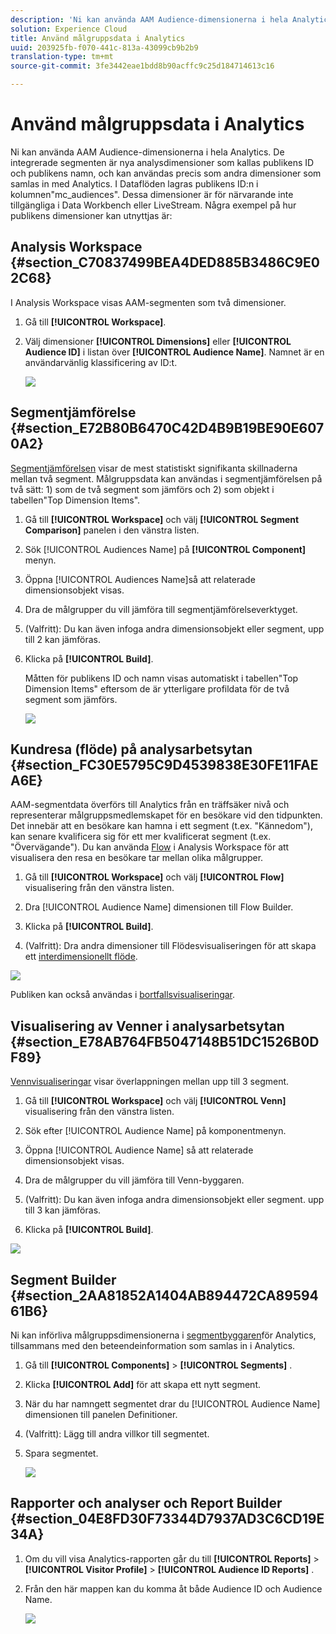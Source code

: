 ```yaml
---
description: 'Ni kan använda AAM Audience-dimensionerna i hela Analytics. De integrerade segmenten är nya analysdimensioner som kallas publikens ID och publikens namn, och kan användas precis som andra dimensioner som samlas in med Analytics. I Dataflöden lagras publikens ID:n i kolumnen"mc_audiences". Dessa dimensioner är för närvarande inte tillgängliga i Data Workbench eller LiveStream. Några exempel på hur publikens dimensioner kan utnyttjas är '
solution: Experience Cloud
title: Använd målgruppsdata i Analytics
uuid: 203925fb-f070-441c-813a-43099cb9b2b9
translation-type: tm+mt
source-git-commit: 3fe3442eae1bdd8b90acffc9c25d184714613c16

---
```



# Använd målgruppsdata i Analytics

Ni kan använda AAM Audience-dimensionerna i hela Analytics. De integrerade segmenten är nya analysdimensioner som kallas publikens ID och publikens namn, och kan användas precis som andra dimensioner som samlas in med Analytics. I Dataflöden lagras publikens ID:n i kolumnen&quot;mc_audiences&quot;. Dessa dimensioner är för närvarande inte tillgängliga i Data Workbench eller LiveStream. Några exempel på hur publikens dimensioner kan utnyttjas är:

## Analysis Workspace {#section_C70837499BEA4DED885B3486C9E02C68}

I Analysis Workspace visas AAM-segmenten som två dimensioner.

1. Gå till **[!UICONTROL Workspace]**.
1. Välj dimensioner **[!UICONTROL Dimensions]** eller **[!UICONTROL Audience ID]** i listan över **[!UICONTROL Audience Name]**. Namnet är en användarvänlig klassificering av ID:t.

   ![](assets/aw-mcaudiences.png)

## Segmentjämförelse {#section_E72B80B6470C42D4B9B19BE90E6070A2}

[Segmentjämförelsen](https://docs.adobe.com/content/help/en/analytics/analyze/analysis-workspace/panels/segment-comparison/segment-comparison.html) visar de mest statistiskt signifikanta skillnaderna mellan två segment. Målgruppsdata kan användas i segmentjämförelsen på två sätt: 1) som de två segment som jämförs och 2) som objekt i tabellen&quot;Top Dimension Items&quot;.

1. Gå till **[!UICONTROL Workspace]** och välj **[!UICONTROL Segment Comparison]** panelen i den vänstra listen.

1. Sök [!UICONTROL Audiences Name] på **[!UICONTROL Component]** menyn.

1. Öppna [!UICONTROL Audiences Name]så att relaterade dimensionsobjekt visas.
1. Dra de målgrupper du vill jämföra till segmentjämförelseverktyget.
1. (Valfritt): Du kan även infoga andra dimensionsobjekt eller segment, upp till 2 kan jämföras.
1. Klicka på **[!UICONTROL Build]**.

   Måtten för publikens ID och namn visas automatiskt i tabellen&quot;Top Dimension Items&quot; eftersom de är ytterligare profildata för de två segment som jämförs.

   ![](assets/aud-segcompare.png)

## Kundresa (flöde) på analysarbetsytan {#section_FC30E5795C9D4539838E30FE11FAEA6E}

AAM-segmentdata överförs till Analytics från en träffsäker nivå och representerar målgruppsmedlemskapet för en besökare vid den tidpunkten. Det innebär att en besökare kan hamna i ett segment (t.ex. &quot;Kännedom&quot;), kan senare kvalificera sig för ett mer kvalificerat segment (t.ex. &quot;Övervägande&quot;). Du kan använda [Flow](https://docs.adobe.com/content/help/en/analytics/analyze/analysis-workspace/visualizations/fallout/fallout-flow.html) i Analysis Workspace för att visualisera den resa en besökare tar mellan olika målgrupper.

1. Gå till **[!UICONTROL Workspace]** och välj **[!UICONTROL Flow]** visualisering från den vänstra listen.

1. Dra [!UICONTROL Audience Name] dimensionen till Flow Builder.
1. Klicka på **[!UICONTROL Build]**.
1. (Valfritt): Dra andra dimensioner till Flödesvisualiseringen för att skapa ett [interdimensionellt flöde](https://docs.adobe.com/content/help/en/analytics/analyze/analysis-workspace/visualizations/flow/multi-dimensional-flow.html).

![](assets/flow-aamaudiences.png)

Publiken kan också användas i [bortfallsvisualiseringar](https://docs.adobe.com/content/help/en/analytics/analyze/analysis-workspace/visualizations/fallout/fallout-flow.html).

## Visualisering av Venner i analysarbetsytan {#section_E78AB764FB5047148B51DC1526B0DF89}

[Vennvisualiseringar](https://docs.adobe.com/content/help/en/analytics/analyze/analysis-workspace/visualizations/venn.html) visar överlappningen mellan upp till 3 segment.

1. Gå till **[!UICONTROL Workspace]** och välj **[!UICONTROL Venn]** visualisering från den vänstra listen.

1. Sök efter [!UICONTROL Audience Name] på komponentmenyn.
1. Öppna [!UICONTROL Audience Name] så att relaterade dimensionsobjekt visas.
1. Dra de målgrupper du vill jämföra till Venn-byggaren.
1. (Valfritt): Du kan även infoga andra dimensionsobjekt eller segment. upp till 3 kan jämföras.
1. Klicka på **[!UICONTROL Build]**.

![](assets/venn-viz.png)

## Segment Builder {#section_2AA81852A1404AB894472CA8959461B6}

Ni kan införliva målgruppsdimensionerna i [segmentbyggaren](/help/components/c-segmentation/c-segmentation-workflow/seg-build.md)för Analytics, tillsammans med den beteendeinformation som samlas in i Analytics.

1. Gå till **[!UICONTROL Components]** > **[!UICONTROL Segments]** .
1. Klicka **[!UICONTROL Add]** för att skapa ett nytt segment.
1. När du har namngett segmentet drar du [!UICONTROL Audience Name] dimensionen till panelen Definitioner.
1. (Valfritt): Lägg till andra villkor till segmentet.
1. Spara segmentet.

   ![](assets/aud-segbuilder.png)

## Rapporter och analyser och Report Builder {#section_04E8FD30F73344D7937AD3C6CD19E34A}

1. Om du vill visa Analytics-rapporten går du till **[!UICONTROL Reports]** > **[!UICONTROL Visitor Profile]** > **[!UICONTROL Audience ID Reports]** .
1. Från den här mappen kan du komma åt både Audience ID och Audience Name.

   ![](assets/mc-audiences.png)

